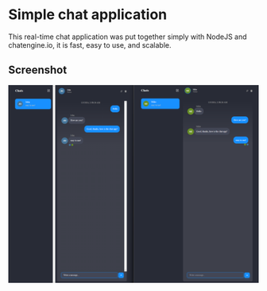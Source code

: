 # Simple chat application

This real-time chat application was put together simply with NodeJS and chatengine.io, it is fast, easy to use, and scalable.

## Screenshot

![Demo](https://github.com/A-Hoblit/Simple-Chat-App/blob/main/Demo.png)
